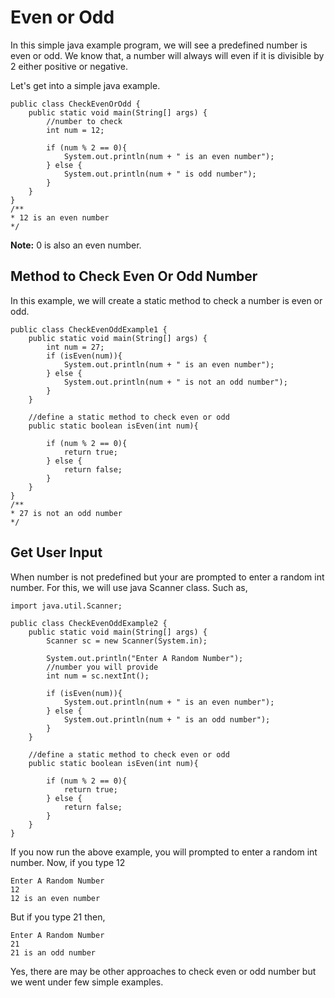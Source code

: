 # Even or Odd

In this simple java example program, we will see a predefined number is even or odd. We know that, a number will always will even if it is divisible by 2 either positive or negative.

Let's get into a simple java example.

```
public class CheckEvenOrOdd {
    public static void main(String[] args) {
        //number to check
        int num = 12;

        if (num % 2 == 0){
            System.out.println(num + " is an even number");
        } else {
            System.out.println(num + " is odd number");
        }
    }
}
/**
* 12 is an even number
*/
```

**Note:** 0 is also an even number.

## Method to Check Even Or Odd Number

In this example, we will create a static method to check a number is even or odd.

```
public class CheckEvenOddExample1 {
    public static void main(String[] args) {
        int num = 27;
        if (isEven(num)){
            System.out.println(num + " is an even number");
        } else {
            System.out.println(num + " is not an odd number");
        }
    }

    //define a static method to check even or odd
    public static boolean isEven(int num){

        if (num % 2 == 0){
            return true;
        } else {
            return false;
        }
    }
}
/**
* 27 is not an odd number
*/
```

## Get User Input

When number is not predefined but your are prompted to enter a random int number. For this, we will use java Scanner class. Such as,

```
import java.util.Scanner;

public class CheckEvenOddExample2 {
    public static void main(String[] args) {
        Scanner sc = new Scanner(System.in);

        System.out.println("Enter A Random Number");
        //number you will provide
        int num = sc.nextInt();

        if (isEven(num)){
            System.out.println(num + " is an even number");
        } else {
            System.out.println(num + " is an odd number");
        }
    }

    //define a static method to check even or odd
    public static boolean isEven(int num){

        if (num % 2 == 0){
            return true;
        } else {
            return false;
        }
    }
}
```

If you now run the above example, you will prompted to enter a random int number. Now, if you type 12 

```
Enter A Random Number
12
12 is an even number
```

But if you type 21 then,

```
Enter A Random Number
21
21 is an odd number
```

Yes, there are may be other approaches to check even or odd number but we went under few simple examples. 

